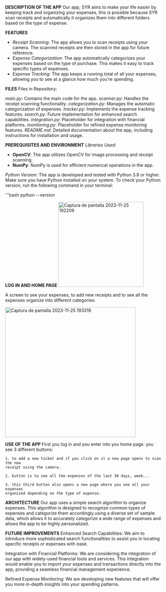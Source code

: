**DESCRIPTION OF THE APP**
Our app, SYR aims to make your life easier by keeping track and organizing your expenses, this is possible because SYR scan receipts and automatically it organizes them into different folders based on the type of expense.



**FEATURES**
- _Receipt Scanning_: The app allows you to scan receipts using your camera. The scanned receipts are then stored in the app for future reference.
- _Expense Categorization_: The app automatically categorizes your expenses based on the type of purchase. This makes it easy to track specific types of expenses.
- _Expense Tracking_: The app keeps a running total of all your expenses, allowing you to see at a glance how much you're spending.



**FILES**
Files in Repository:

_main.py_: Contains the main code for the app.
_scanner.py_: Handles the receipt scanning functionality.
_categorization.py_: Manages the automatic categorization of expenses.
_tracker.py_: Implements the expense tracking features.
_search.py_: Future implementation for enhanced search capabilities.
_integration.py_: Placeholder for integration with financial platforms.
_monitoring.py_: Placeholder for refined expense monitoring features.
_README.md_: Detailed documentation about the app, including instructions for installation and usage.



**PREREQUISITES AND ENVIRONMENT**
_Libraries Used_:
- **OpenCV**: The app utilizes OpenCV for image processing and receipt scanning.
- **NumPy**: NumPy is used for efficient numerical operations in the app.

_Python Version_:
The app is developed and tested with Python 3.8 or higher. Make sure you have Python installed on your system.
To check your Python version, run the following command in your terminal:

'''bash
python --version



**LOG IN AND HOME PAGE**
<img width="274" alt="Captura de pantalla 2023-11-25 192209" src="https://github.com/frocaieu/SYR/assets/151723296/1eb7c065-0e7a-40f4-b8d0-79619cbf9595">

A screen to see your expenses, to add new receipts and to see all the expenses organize into different categories:

<img width="419" alt="Captura de pantalla 2023-11-25 193319" src="https://github.com/frocaieu/SYR/assets/151723296/718a0610-5d7e-4652-8330-6c8f71e46298">



**USE OF THE APP**
First you log in and you enter into you home page.
you see 3 different buttons:

    1. to add a new ticket and if you click on it a new page opens to scan the new 
    receipt using the camera.
    
    2. button is to see all the expenses of the last 30 days, week...
    
    3. this third button also opens a new page where you see all your expenses 
    organized depending on the type of expense.



**ARCHITECTURE**
Our app uses a simple search algorithm to organize expenses. This algorithm is designed to recognize 
common types of expenses and categorize them accordingly.using a diverse set of sample data, 
which allows it to accurately categorize a wide range of expenses and allows the app to be highly personalized. 



**FUTURE IMPROVEMENTS**
Enhanced Search Capabilities: We aim to introduce more sophisticated search functionalities
to assist you in locating specific receipts or expenses with ease.

Integration with Financial Platforms: We are considering the integration of our app with widely-used financial tools and services.
This integration would enable you to import your expenses and transactions directly into the app, providing a seamless financial management experience.

Refined Expense Monitoring: We are developing new features that will offer you more in-depth insights into your spending patterns.


